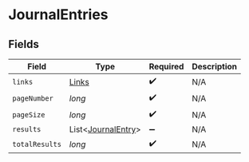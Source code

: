 # JournalEntries


## Fields

| Field                                                     | Type                                                      | Required                                                  | Description                                               |
| --------------------------------------------------------- | --------------------------------------------------------- | --------------------------------------------------------- | --------------------------------------------------------- |
| `links`                                                   | [Links](../../models/shared/Links.md)                     | :heavy_check_mark:                                        | N/A                                                       |
| `pageNumber`                                              | *long*                                                    | :heavy_check_mark:                                        | N/A                                                       |
| `pageSize`                                                | *long*                                                    | :heavy_check_mark:                                        | N/A                                                       |
| `results`                                                 | List<[JournalEntry](../../models/shared/JournalEntry.md)> | :heavy_minus_sign:                                        | N/A                                                       |
| `totalResults`                                            | *long*                                                    | :heavy_check_mark:                                        | N/A                                                       |